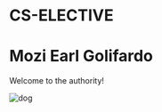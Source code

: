 # CS-ELECTIVE
<h1>Mozi Earl Golifardo</h1>
<body>
<p>Welcome to the authority!</p>

![dog](https://i.guim.co.uk/img/media/fe1e34da640c5c56ed16f76ce6f994fa9343d09d/0_174_3408_2046/master/3408.jpg?width=620&dpr=1&s=none&crop=none)

</body>